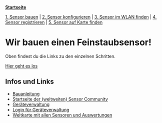 [**Startseite**](index.md)

[1. Sensor bauen](build_sensor.md) |
[2. Sensor konfigurieren](configure_device.md) | 
[3. Sensor im WLAN finden](find_device_in_wifi.md) |
[4. Sensor registrieren](register_sensor.md) |
[5. Sensor auf Karte finden](sensor_map.md) 

# Wir bauen einen Feinstaubsensor!

Oben findest du die Links zu den einzelnen Schritten.

[Hier geht es los](build_sensor.md)

## Infos und Links

- [Bauanleitung](https://luftdaten.info/feinstaubsensor-bauen/)
- [Startseite der (weltweiten) Sensor Community](https://sensor.community/en/)
- [Geräteverwaltung](https://devices.sensor.community/)
- [Login für Geräteverwaltung](https://devices.sensor.community/login)
- [Weltkarte mit allen Sensoren und Auswertungen](https://deutschland.maps.sensor.community/#15/49.4511/11.0764)
